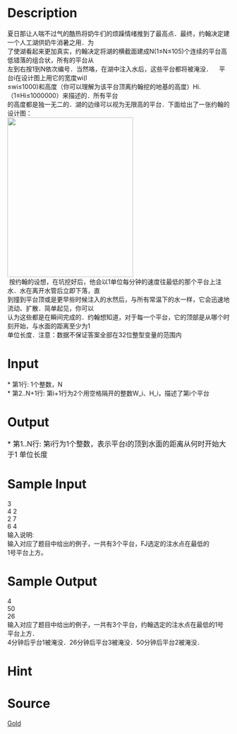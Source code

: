 
# Description

<div class="content"><div>
<div>夏日那让人喘不过气的酷热将奶牛们的烦躁情绪推到了最高点．最终，约翰决定建一个人工湖供奶牛消暑之用．为</div>
<div>了使湖看起来更加真实，约翰决定将湖的横截面建成N(1≤N≤105)个连续的平台高低错落的组合状，所有的平台从</div>
<div>左到右按1到N依次编号．当然咯，在湖中注入水后，这些平台都将被淹没．    平台i在设计图上用它的宽度wi(l</div>
<div>≤wi≤1000)和高度（你可以理解为该平台顶离约翰挖的地基的高度）Hi.（1≤Hi≤1000000）来描述的．所有平台</div>
<div>的高度都是独一无二的．湖的边缘可以视为无限高的平台．下面给出了一张约翰的设计图：</div>
</div>
<div><img height="361" width="285" alt="" src="source/bzoj/1595/img/aHR0cHM6Ly9seWRzeS5jb20vSnVkZ2VPbmxpbmUvdXBsb2FkLzIwMTQwMS8yMigxMykuanBn.jpg"/></div>
<div> 按约翰的设想，在坑挖好后，他会以1单位每分钟的速度往最低的那个平台上注水．水在离开水管后立即下落，直</div>
<div>到撞到平台顶或是更早些时候注入的水然后，与所有常温下的水一样，它会迅速地流动、扩散．简单起见，你可以</div>
<div>认为这些都是在瞬间完成的．约翰想知道，对于每一个平台，它的顶部是从哪个时刻开始，与水面的距离至少为1</div>
<div>单位长度．注意：数据不保证答案全部在32位整型变量的范围内</div></div>

# Input

<div class="content"><div>* 第1行: 1个整数，N</div>
<div>* 第2..N+1行: 第i+1行为2个用空格隔开的整数W_i、H_i，描述了第i个平台</div></div>

# Output

<div class="content"><p><span style="font-size: medium">* 第1..N行: 第i行为1个整数，表示平台i的顶到水面的距离从何时开始大于1 单位长度 </span></p></div>

# Sample Input

<div class="content"><span class="sampledata">3<br/>
4 2<br/>
2 7<br/>
6 4<br/>
输入说明:<br/>
输入对应了题目中给出的例子，一共有3个平台，FJ选定的注水点在最低的<br/>
1号平台上方。</span></div>

# Sample Output

<div class="content"><span class="sampledata">4<br/>
50<br/>
26<br/>
输入对应了题目中给出的例子，一共有3个平台，约翰选定的注水点在最低的1号平台上方．    <br/>
4分钟后乎台1被淹没．26分钟后平台3被淹没．50分钟后平台2被淹没．</span></div>

# Hint

<div class="content"><p></p></div>

# Source

<div class="content"><p><a href="problemset.php?search=Gold">Gold</a></p></div>

